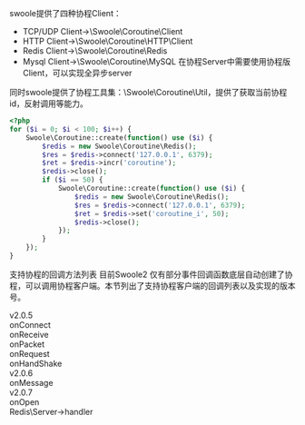 swoole提供了四种协程Client：

* TCP/UDP Client->\Swoole\Coroutine\Client  
* HTTP Client->\Swoole\Coroutine\HTTP\Client  
* Redis Client->\Swoole\Coroutine\Redis
* Mysql Client->\Swoole\Coroutine\MySQL
在协程Server中需要使用协程版Client，可以实现全异步server

同时swoole提供了协程工具集：\Swoole\Coroutine\Util，提供了获取当前协程id，反射调用等能力。
```php
<?php
for ($i = 0; $i < 100; $i++) {
    Swoole\Coroutine::create(function() use ($i) {
        $redis = new Swoole\Coroutine\Redis();
        $res = $redis->connect('127.0.0.1', 6379);
        $ret = $redis->incr('coroutine');
        $redis->close();
        if ($i == 50) {
            Swoole\Coroutine::create(function() use ($i) {
                $redis = new Swoole\Coroutine\Redis();
                $res = $redis->connect('127.0.0.1', 6379);
                $ret = $redis->set('coroutine_i', 50);
                $redis->close();
            });
        }
    });
}
```
支持协程的回调方法列表 
目前Swoole2 仅有部分事件回调函数底层自动创建了协程，可以调用协程客户端。本节列出了支持协程客户端的回调列表以及实现的版本号。

v2.0.5  
onConnect  
onReceive  
onPacket  
onRequest  
onHandShake  
v2.0.6  
onMessage  
v2.0.7  
onOpen  
Redis\Server->handler